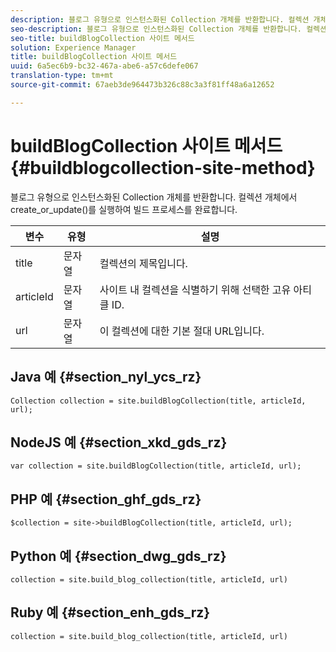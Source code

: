```yaml
---
description: 블로그 유형으로 인스턴스화된 Collection 개체를 반환합니다. 컬렉션 개체에서 create_or_update()를 실행하여 빌드 프로세스를 완료합니다.
seo-description: 블로그 유형으로 인스턴스화된 Collection 개체를 반환합니다. 컬렉션 개체에서 create_or_update()를 실행하여 빌드 프로세스를 완료합니다.
seo-title: buildBlogCollection 사이트 메서드
solution: Experience Manager
title: buildBlogCollection 사이트 메서드
uuid: 6a5ec6b9-bc32-467a-abe6-a57c6defe067
translation-type: tm+mt
source-git-commit: 67aeb3de964473b326c88c3a3f81ff48a6a12652

---
```



# buildBlogCollection 사이트 메서드{#buildblogcollection-site-method}

블로그 유형으로 인스턴스화된 Collection 개체를 반환합니다. 컬렉션 개체에서 create_or_update()를 실행하여 빌드 프로세스를 완료합니다.

| 변수 | 유형 | 설명 |
|--- |--- |--- |
| title | 문자열 | 컬렉션의 제목입니다. |
| articleId | 문자열 | 사이트 내 컬렉션을 식별하기 위해 선택한 고유 아티클 ID. |
| url | 문자열 | 이 컬렉션에 대한 기본 절대 URL입니다. |

## Java 예 {#section_nyl_ycs_rz}

```
Collection collection = site.buildBlogCollection(title, articleId, url); 
```

## NodeJS 예 {#section_xkd_gds_rz}

```
var collection = site.buildBlogCollection(title, articleId, url); 
```

## PHP 예 {#section_ghf_gds_rz}

```
$collection = site->buildBlogCollection(title, articleId, url); 
```

## Python 예 {#section_dwg_gds_rz}

```
collection = site.build_blog_collection(title, articleId, url) 
```

## Ruby 예 {#section_enh_gds_rz}

```
collection = site.build_blog_collection(title, articleId, url) 
```

